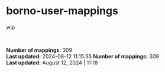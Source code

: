 # borno-user-mappings
wip

<br>

**Number of mappings:** 309<br>**Last updated:** 2024-08-12 11:15:55
**Number of mappings:** 309<br>**Last updated:** August 12, 2024 | 11:18
